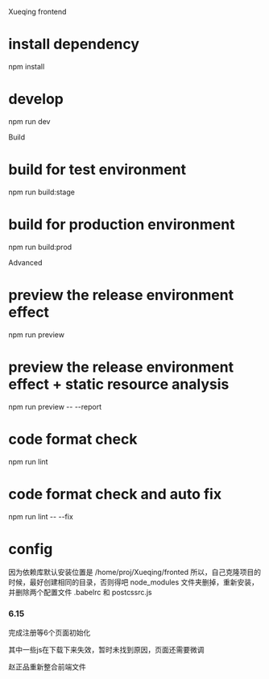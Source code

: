 Xueqing frontend

# install dependency
npm install

# develop
npm run dev

Build
# build for test environment
npm run build:stage

# build for production environment
npm run build:prod


Advanced
# preview the release environment effect
npm run preview

# preview the release environment effect + static resource analysis
npm run preview -- --report

# code format check
npm run lint

# code format check and auto fix
npm run lint -- --fix

# config
因为依赖库默认安装位置是 /home/proj/Xueqing/fronted 所以，自己克隆项目的时候，最好创建相同的目录，否则得吧 node_modules 文件夹删掉，重新安装，并删除两个配置文件 .babelrc 和 postcssrc.js


### 6.15

完成注册等6个页面初始化

其中一些js在下载下来失效，暂时未找到原因，页面还需要微调

赵正品重新整合前端文件
